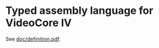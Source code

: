 # Typed assembly language for VideoCore IV

See [doc/definition.pdf](https://github.com/elpinal/typed-videocore/blob/master/doc/definition.pdf).
